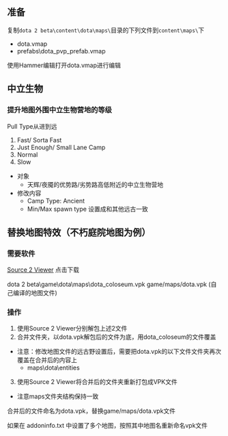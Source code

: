 ## 准备

复制`dota 2 beta\content\dota\maps\`目录的下列文件到`content\maps\`下

- dota.vmap
- prefabs\dota_pvp_prefab.vmap

使用Hammer编辑打开dota.vmap进行编辑

## 中立生物

### 提升地图外围中立生物营地的等级

Pull Type从进到远

1. Fast/ Sorta Fast
2. Just Enough/ Small Lane Camp
3. Normal
4. Slow

- 对象
  - 天辉/夜魇的优势路/劣势路高低附近的中立生物营地
- 修改内容
  - Camp Type: Ancient
  - Min/Max spawn type 设置成和其他远古一致

## 替换地图特效（不朽庭院地图为例）

### 需要软件

[Source 2 Viewer](https://valveresourceformat.github.io/) 点击下载

dota 2 beta\game\dota\maps\dota_coloseum.vpk
game/maps/dota.vpk (自己编译的地图文件)

### 操作

1. 使用Source 2 Viewer分别解包上述2文件
2. 合并文件夹，以dota.vpk解包后的文件为底，用dota_coloseum的文件覆盖

- 注意：修改地图文件的远古野设置后，需要把dota.vpk的以下文件文件夹再次覆盖在合并后的内容上
  - maps\dota\entities

3. 使用Source 2 Viewer将合并后的文件夹重新打包成VPK文件<br>

- 注意maps文件夹结构保持一致

合并后的文件命名为dota.vpk，替换game/maps/dota.vpk文件

如果在 addoninfo.txt 中设置了多个地图，按照其中地图名重新命名vpk文件
